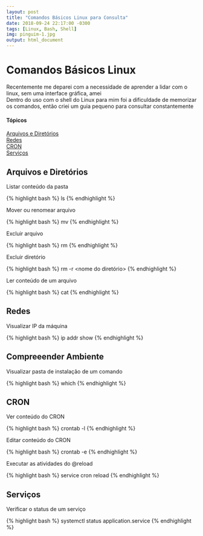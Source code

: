 ```yaml
---
layout: post
title: "Comandos Básicos Linux para Consulta"
date: 2018-09-24 22:17:00 -0300
tags: [Linux, Bash, Shell]
img: pinguim-1.jpg
output: html_document      
---
```




# Comandos Básicos Linux 

Recentemente me deparei com a necessidade de aprender a lidar com o linux, sem uma interface gráfica, amei<br>
Dentro do uso com o shell do Linux para mim foi a dificuldade de memorizar os comandos, então criei um guia pequeno para consultar constantemente

#### Tópicos

[Arquivos e Diretórios](#ambiente)<br/>
[Redes](#redes)<br/>
[CRON](#cron)<br/>
[Serviços](#serviços)

## Arquivos e Diretórios

Listar conteúdo da pasta


{% highlight bash %}
ls
{% endhighlight %}

Mover ou renomear arquivo


{% highlight bash %}
mv <caminho de origem> <caminho de destino>
{% endhighlight %}

Excluir arquivo


{% highlight bash %}
rm <nome do arquivo>
{% endhighlight %}

Excluir diretório


{% highlight bash %}
rm -r <nome do diretório>
{% endhighlight %}

Ler conteúdo de um arquivo


{% highlight bash %}
cat <nome do arquivo>
{% endhighlight %}

## Redes

Visualizar IP da máquina


{% highlight bash %}
ip addr show
{% endhighlight %}

## Compreeender Ambiente

Visualizar pasta de instalação de um comando


{% highlight bash %}
which <nome no comando>
{% endhighlight %}

## CRON

Ver conteúdo do CRON


{% highlight bash %}
crontab -l
{% endhighlight %}

Editar conteúdo do CRON


{% highlight bash %}
crontab -e
{% endhighlight %}

Executar as atividades do @reload


{% highlight bash %}
service cron reload
{% endhighlight %}

## Serviços 

Verificar o status de um serviço


{% highlight bash %}
systemctl status application.service
{% endhighlight %}
